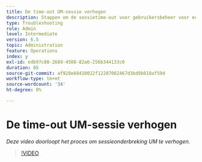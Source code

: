```yaml
---
title: De time-out UM-sessie verhogen
description: Stappen om de sessietime-out voor gebruikersbeheer voor een gebruiker te verhogen
type: Troubleshooting
role: Admin
level: Intermediate
version: 6.5
topic: Administration
feature: Operations
index: y
exl-id: edb97c88-2689-4508-82a6-256b344133c0
duration: 65
source-git-commit: af928e60410022f12207082467d3bd9b818af59d
workflow-type: tm+mt
source-wordcount: '34'
ht-degree: 0%

---
```



# De time-out UM-sessie verhogen

*Deze video doorloopt het proces om sessieonderbreking UM te verhogen.*

>[!VIDEO](https://video.tv.adobe.com/v/335503?quality=12&learn=on)
